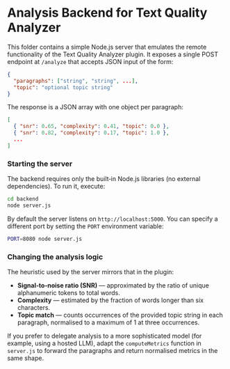 Analysis Backend for Text Quality Analyzer
=========================================

This folder contains a simple Node.js server that emulates the remote
functionality of the Text Quality Analyzer plugin. It exposes a single POST
endpoint at `/analyze` that accepts JSON input of the form:

```json
{
  "paragraphs": ["string", "string", ...],
  "topic": "optional topic string"
}
```

The response is a JSON array with one object per paragraph:

```json
[
  { "snr": 0.65, "complexity": 0.41, "topic": 0.0 },
  { "snr": 0.82, "complexity": 0.17, "topic": 1.0 },
  ...
]
```

### Starting the server

The backend requires only the built‑in Node.js libraries (no external
dependencies). To run it, execute:

```bash
cd backend
node server.js
```

By default the server listens on `http://localhost:5000`. You can specify a
different port by setting the `PORT` environment variable:

```bash
PORT=8080 node server.js
```

### Changing the analysis logic

The heuristic used by the server mirrors that in the plugin:

* **Signal‑to‑noise ratio (SNR)** — approximated by the ratio of unique
  alphanumeric tokens to total words.
* **Complexity** — estimated by the fraction of words longer than six
  characters.
* **Topic match** — counts occurrences of the provided topic string in each
  paragraph, normalised to a maximum of 1 at three occurrences.

If you prefer to delegate analysis to a more sophisticated model (for example,
using a hosted LLM), adapt the `computeMetrics` function in `server.js` to
forward the paragraphs and return normalised metrics in the same shape.
